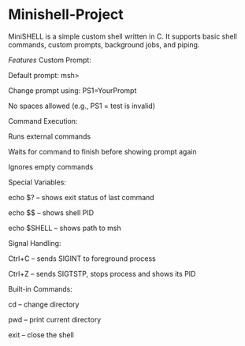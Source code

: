 # Minishell-Project

 MiniSHELL is a simple custom shell written in C. It supports basic shell commands, custom prompts, background jobs, and piping.

 *Features*
Custom Prompt:

Default prompt: msh>

Change prompt using: PS1=YourPrompt

No spaces allowed (e.g., PS1 = test is invalid)

Command Execution:

Runs external commands

Waits for command to finish before showing prompt again

Ignores empty commands

Special Variables:

echo $? – shows exit status of last command

echo $$ – shows shell PID

echo $SHELL – shows path to msh

Signal Handling:

Ctrl+C – sends SIGINT to foreground process

Ctrl+Z – sends SIGTSTP, stops process and shows its PID

Built-in Commands:

cd – change directory

pwd – print current directory

exit – close the shell

Background Jobs:

Use & to run a process in background (e.g., sleep 5 &)

jobs – show background jobs

bg – resume a stopped job in background

fg – bring a background job to foreground

Pipes:

Supports commands with pipes (e.g., ls | grep txt | wc -l)
